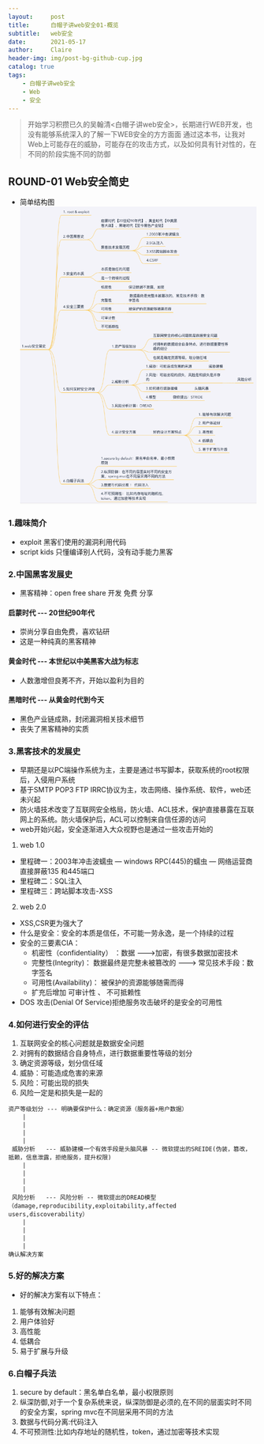 ```yaml
---
layout:     post
title:      白帽子讲web安全01-概览
subtitle:   web安全
date:       2021-05-17
author:     Claire
header-img: img/post-bg-github-cup.jpg
catalog: true
tags:
    - 白帽子讲web安全
    - Web
    - 安全
---
```


> 开始学习积攒已久的吴翰清<白帽子讲web安全>，长期进行WEB开发，也没有能够系统深入的了解一下WEB安全的方方面面
> 通过这本书，让我对Web上可能存在的威胁，可能存在的攻击方式，以及如何具有针对性的，在不同的阶段实施不同的防御

## ROUND-01 Web安全简史

- 简单结构图
![篇章脑图](https://raw.githubusercontent.com/CzyerChen/web-security/master/src/main/resources/img/%E7%99%BD%E5%B8%BD%E5%AD%90-web%E5%AE%89%E5%85%A8%E7%AE%80%E5%8F%B2.jpg)

### 1.趣味简介

- exploit
黑客们使用的漏洞利用代码
- script kids
只懂编译别人代码，没有动手能力黑客

### 2.中国黑客发展史

- 黑客精神：open free share 开发 免费 分享

#### 启蒙时代 --- 20世纪90年代

- 崇尚分享自由免费，喜欢钻研
- 这是一种纯真的黑客精神

#### 黄金时代 --- 本世纪以中美黑客大战为标志

- 人数激增但良莠不齐，开始以盈利为目的

#### 黑暗时代 --- 从黄金时代到今天

- 黑色产业链成熟，封闭漏洞相关技术细节
- 丧失了黑客精神的实质

### 3.黑客技术的发展史

- 早期还是以PC端操作系统为主，主要是通过书写脚本，获取系统的root权限后，入侵用户系统
- 基于SMTP POP3 FTP IRRC协议为主，攻击网络、操作系统、软件，web还未兴起
- 防火墙技术改变了互联网安全格局，防火墙、ACL技术，保护直接暴露在互联网上的系统。防火墙保护后，ACL可以控制来自信任源的访问
- web开始兴起，安全逐渐进入大众视野也是通过一些攻击开始的

1. web 1.0

- 里程碑一：2003年冲击波蠕虫  — windows RPC(445)的蠕虫 — 网络运营商直接屏蔽135 和445端口
- 里程碑二：SQL注入
- 里程碑三：跨站脚本攻击-XSS
  
2. web 2.0

- XSS,CSR更为强大了
- 什么是安全：安全的本质是信任，不可能一劳永逸，是一个持续的过程
- 安全的三要素CIA：
  - 机密性（confidentiality） ：数据 --->加密，有很多数据加密技术
  - 完整性(Integrity)： 数据最终是完整未被篡改的 ---> 常见技术手段：数字签名
  - 可用性(Availability)： 被保护的资源能够随需而得
  - 扩充后增加 可审计性 、 不可抵赖性
- DOS 攻击(Denial Of Service)拒绝服务攻击破坏的是安全的可用性

### 4.如何进行安全的评估

1. 互联网安全的核心问题就是数据安全问题
2. 对拥有的数据结合自身特点，进行数据重要性等级的划分
3. 确定资源等级，划分信任域
4. 威胁：可能造成危害的来源
5. 风险：可能出现的损失
6. 风险一定是和损失是一起的

```text
资产等级划分 --- 明确要保护什么：确定资源（服务器+用户数据）
    |
    |
    |
    |
 威胁分析   --- 威胁建模一个有效手段是头脑风暴 -- 微软提出的SREIDE(伪装，篡改，抵赖，信息泄露，拒绝服务，提升权限)
    |
    |
    |
    |
 风险分析   --- 风险分析 -- 微软提出的DREAD模型（damage,reproducibility,exploitability,affected users,discoverability）
    |
    |
    |
    |
确认解决方案 
```

### 5.好的解决方案

- 好的解决方案有以下特点：

1. 能够有效解决问题
2. 用户体验好
3. 高性能
4. 低耦合
5. 易于扩展与升级

### 6.白帽子兵法

1. secure by default：黑名单白名单，最小权限原则
2. 纵深防御,对于一个复杂系统来说，纵深防御是必须的,在不同的层面实时不同的安全方案，spring mvc在不同层采用不同的方法
3. 数据与代码分离:代码注入
4. 不可预测性:比如内存地址的随机性，token，通过加密等技术实现
  